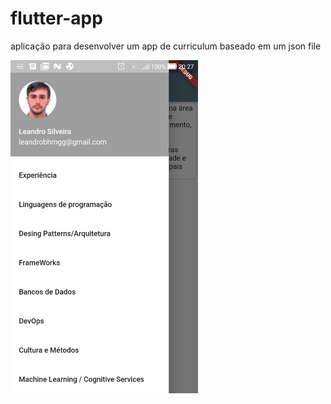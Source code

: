 # flutter-app
aplicação para  desenvolver um app de curriculum baseado em um json file


<img src="https://github.com/leandro0404/flutter-app/blob/master/images/flutter-app.jpg" width="300">
